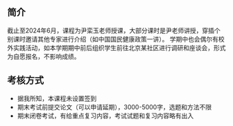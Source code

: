 ## 简介
截止至2024年6月，课程为尹栾玉老师授课，大部分课时是尹老师讲授，穿插个别课时邀请其他专家进行介绍（如中国国民健康政策一讲）。
学期中也会偶尔有校外实践活动，如本学期期中前后组织学生前往北京某社区进行调研和座谈会，形式为自愿报名，不影响成绩。

## 考核方式
- 据我所知，本课程未设置签到
- 期末考试前提交论文（可以申请延期），3000-5000字，选题和方法不限
- 期末闭卷考试，有给重点复习内容，考试试题和复习内容略有出入
